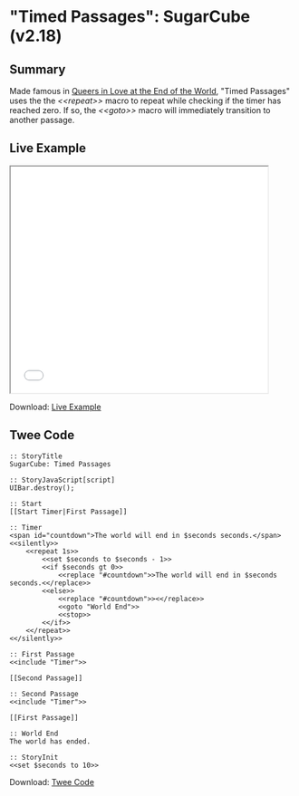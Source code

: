# "Timed Passages": SugarCube (v2.18)

## Summary
Made famous in <a href="http://auntiepixelante.com/endoftheworld/">Queers in Love at the End of the World</a>, "Timed Passages" uses the the *&lt;&lt;repeat&gt;&gt;* macro to repeat while checking if the timer has reached zero. If so, the *&lt;&lt;goto&gt;&gt;* macro will immediately transition to another passage.

## Live Example
<section>
<iframe src="sugarcube_timedpassages_example.html" height=400 width=90%></iframe>


Download: <a href="sugarcube_timedpassages_example.html" target="_blank">Live Example</a>
</section>

## Twee Code

```
:: StoryTitle
SugarCube: Timed Passages

:: StoryJavaScript[script]
UIBar.destroy();

:: Start
[[Start Timer|First Passage]]

:: Timer
<span id="countdown">The world will end in $seconds seconds.</span>
<<silently>>
    <<repeat 1s>>
        <<set $seconds to $seconds - 1>>
        <<if $seconds gt 0>>
            <<replace "#countdown">>The world will end in $seconds seconds.<</replace>>
        <<else>>
            <<replace "#countdown">><</replace>>
            <<goto "World End">>
            <<stop>>
        <</if>>
    <</repeat>>
<</silently>>

:: First Passage
<<include "Timer">>

[[Second Passage]]

:: Second Passage
<<include "Timer">>

[[First Passage]]

:: World End
The world has ended.

:: StoryInit
<<set $seconds to 10>>

```

Download: <a href="sugarcube_timedpassages_twee.txt" target="_blank">Twee Code</a>
